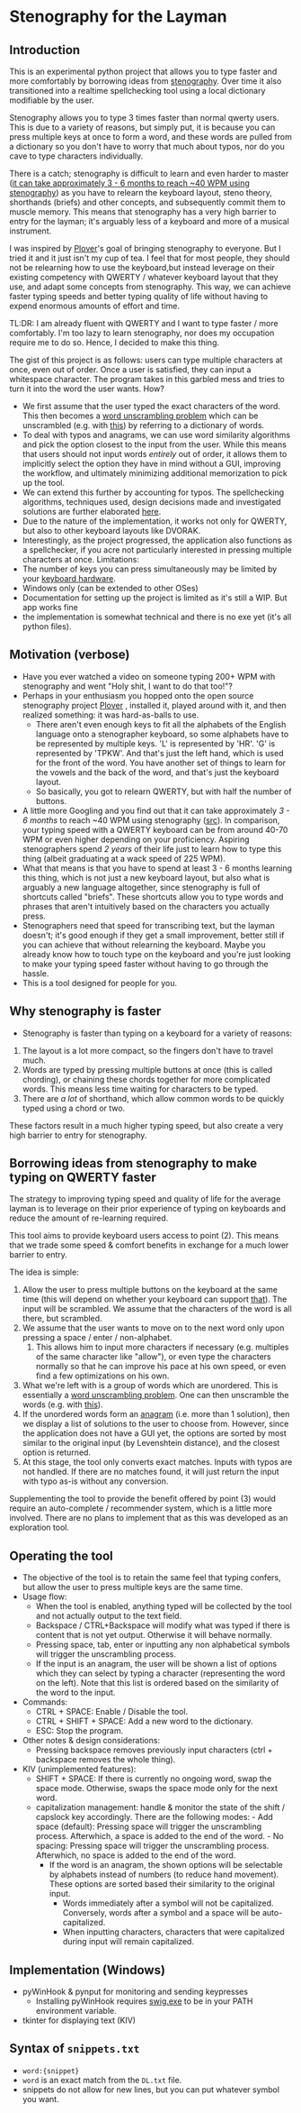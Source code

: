# Stenography for the Layman

## Introduction
This is an experimental python project that allows you to type faster and more comfortably by borrowing ideas from [stenography](https://www.youtube.com/watch?v=UA6UythLlEI). Over time it also transitioned into a realtime spellchecking tool using a local dictionary modifiable by the user.

Stenography allows you to type 3 times faster than normal qwerty users. This is due to a variety of reasons, but simply put, it is because you can press multiple keys at once to form a word, and these words are pulled from a dictionary so you don't have to worry that much about typos, nor do you cave to type characters individually. 

There is a catch; stenography is difficult to learn and even harder to master ([it can take approximately 3 - 6 months to reach ~40 WPM using stenography](https://didoesdigital.com/typey-type/support)) as you have to relearn the keyboard layout, steno theory, shorthands (briefs) and other concepts, and subsequently commit them to muscle memory. This means that stenography has a very high barrier to entry for the layman; it's arguably less of a keyboard and more of a musical instrument.

I was inspired by [Plover](https://github.com/openstenoproject/plover)'s goal of bringing stenography to everyone. But I tried it and it just isn't my cup of tea. I feel that for most people, they should not be relearning how to use the keyboard,but instead leverage on their existing competency with QWERTY / whatever keyboard layout that they use, and adapt some concepts from stenography. This way, we can achieve faster typing speeds and better typing quality of life without having to expend enormous amounts of effort and time.

TL:DR: I am already fluent with QWERTY and I want to type faster / more comfortably. I'm too lazy to learn stenography, nor does my occupation require me to do so. Hence, I decided to make this thing.
 
The gist of this project is as follows: users can type multiple characters at once, even out of order. Once a user is satisfied, they can input a whitespace character. The program takes in this garbled mess and tries to turn it into the word the user wants. How?
- We first assume that the user typed the exact characters of the word. This then becomes a [word unscrambling problem](https://wordunscrambler.me/) which can be unscrambled (e.g. with [this](https://github.com/tinmarr/Word-Unscrambler)) by referring to a dictionary of words.
- To deal with typos and anagrams, we can use word similarity algorithms and pick the option closest to the input from the user. While this means that users should not input words *entirely* out of order, it allows them to implicitly select the option they have in mind without a GUI, improving the workflow, and ultimately minimizing additional memorization to pick up the tool.
- We can extend this further by accounting for typos. The spellchecking algorithms, techniques used, design decisions made and investigated solutions are further elaborated [here](https://github.com/crazoter/steno-layman/discussions/13).
- Due to the nature of the implementation, it works not only for QWERTY, but also to other keyboard layouts like DVORAK.
- Interestingly, as the project progressed, the application also functions as a spellchecker, if you acre not particularly interested in pressing multiple characters at once.
Limitations:
- The number of keys you can press simultaneously may be limited by your [keyboard hardware](https://en.wikipedia.org/wiki/Rollover_(keyboard)).
- Windows only (can be extended to other OSes)
- Documentation for setting up the project is limited as it's still a WIP. But app works fine
- the implementation is somewhat technical and there is no exe yet (it's all python files).

## Motivation (verbose)
- Have you ever watched a video on someone typing 200+ WPM with stenography and went "Holy shit, I want to do that too!"?
- Perhaps in your enthusiasm you hopped onto the open source stenography project [Plover](https://github.com/openstenoproject/plover) , installed it, played around with it, and then realized something: it was hard-as-balls to use.
	- There aren't even enough keys to fit all the alphabets of the English language onto a stenographer keyboard, so some alphabets have to be represented by multiple keys. 'L' is represented by 'HR'. 'G' is represented by 'TPKW'. And that's just the left hand, which is used for the front of the word. You have another set of things to learn for the vowels and the back of the word, and that's just the keyboard layout.
	- So basically, you got to relearn QWERTY, but with half the number of buttons.
- A little more Googling and you find out that it can take approximately *3 - 6 months* to reach ~40 WPM using stenography ([src](https://didoesdigital.com/typey-type/support)). In comparison, your typing speed with a QWERTY keyboard can be from around 40-70 WPM or even higher depending on your proficiency. Aspiring stenographers spend *2 years* of their life just to learn how to type this thing (albeit graduating at a wack speed of 225 WPM).
- What that means is that you have to spend at least 3 - 6 months learning this thing, which is not just a new keyboard layout, but also what is arguably a new language altogether, since stenography is full of shortcuts called "briefs". These shortcuts allow you to type words and phrases that aren't intuitively based on the characters you actually press.
- Stenographers need that speed for transcribing text, but the layman doesn't; it's good enough if they get a small improvement, better still if you can achieve that without relearning the keyboard. Maybe you already know how to touch type on the keyboard and you're just looking to make your typing speed faster without having to go through the hassle.
- This is a tool designed for people for you.

## Why stenography is faster
- Stenography is faster than typing on a keyboard for a variety of reasons:

1. The layout is a lot more compact, so the fingers don't have to travel much.
2. Words are typed by pressing multiple buttons at once (this is called chording), or chaining these chords together for more complicated words. This means less time waiting for characters to be typed.
3. There are *a lot* of shorthand, which allow common words to be quickly typed using a chord or two.

These factors result in a much higher typing speed, but also create a very high barrier to entry for stenography. 

## Borrowing ideas from stenography to make typing on QWERTY faster

The strategy to improving typing speed and quality of life for the average layman is to leverage on their prior experience of typing on keyboards and reduce the amount of re-learning required. 

This tool aims to provide keyboard users access to point (2). This means that we trade some speed & comfort benefits in exchange for a much lower barrier to entry.

The idea is simple: 
1. Allow the user to press multiple buttons on the keyboard at the same time (this will depend on whether your keyboard can support [that](https://en.wikipedia.org/wiki/Rollover_(keyboard))). The input will be scrambled. We assume that the characters of the word is all there, but scrambled. 
2. We assume that the user wants to move on to the next word only upon pressing a space / enter / non-alphabet. 
	1. This allows him to input more characters if necessary (e.g. multiples of the same character like "allow"), or even type the characters normally so that he can improve his pace at his own speed, or even find a few optimizations on his own.
3. What we're left with is a group of words which are unordered. This is essentially a [word unscrambling problem](https://wordunscrambler.me/). One can then unscramble the words (e.g. with [this](https://github.com/tinmarr/Word-Unscrambler)).
4. If the unordered words form an [anagram](https://en.wikipedia.org/wiki/Anagram) (i.e. more than 1 solution), then we display a list of solutions to the user to choose from. However, since the application does not have a GUI yet, the options are sorted by most similar to the original input (by Levenshtein distance), and the closest option is returned.
6. At this stage, the tool only converts exact matches. Inputs with typos are not handled. If there are no matches found, it will just return the input with typo as-is without any conversion. 

Supplementing the tool to provide the benefit offered by point (3) would require an auto-complete / recommender system, which is a little more involved. There are no plans to implement that as this was developed as an exploration tool.

## Operating the tool
- The objective of the tool is to retain the same feel that typing confers, but allow the user to press multiple keys are the same time.
- Usage flow:
	- When the tool is enabled, anything typed will be collected by the tool and not actually output to the text field.
	- Backspace / CTRL+Backspace will modify what was typed if there is content that is not yet output. Otherwise it will behave normally.
	- Pressing space, tab, enter or inputting any non alphabetical symbols will trigger the unscrambling process.
	- If the input is an anagram, the user will be shown a list of options which they can select by typing a character (representing the word on the left). Note that this list is ordered based on the similarity of the word to the input.
- Commands:
	- CTRL + SPACE: Enable / Disable the tool.
  - CTRL + SHIFT + SPACE: Add a new word to the dictionary.
  - ESC: Stop the program.
- Other notes & design considerations:
	- Pressing backspace removes previously input characters (ctrl + backspace removes the whole thing).
- KIV (unimplemented features):
	- SHIFT + SPACE: If there is currently no ongoing word, swap the space mode. Otherwise, swaps the space mode only for the next word. 
  - capitalization management: handle & monitor the state of the shift / capslock key accordingly.
  There are the following modes:
		- Add space (default): Pressing space will trigger the unscrambling process. Afterwhich, a space is added to the end of the word.
		- No spacing: Pressing space will trigger the unscrambling process. Afterwhich, no space is added to the end of the word.
    - If the word is an anagram, the shown options will be selectable by alphabets instead of numbers (to reduce hand movement). These options are sorted based their similarity to the original input.
	  - Words immediately after a symbol will not be capitalized. Conversely, words after a symbol and a space will be auto-capitalized.
	  - When inputting characters, characters that were capitalized during input will remain capitalized. 

## Implementation (Windows)
- pyWinHook & pynput for monitoring and sending keypresses
	- Installing pyWinHook requires [swig.exe](https://sourceforge.net/projects/swig/) to be in your PATH environment variable.
- tkinter for displaying text (KIV)

## Syntax of `snippets.txt`
- `word:{snippet}`
- `word` is an exact match from the `DL.txt` file.
- snippets do not allow for new lines, but you can put whatever symbol you want.
